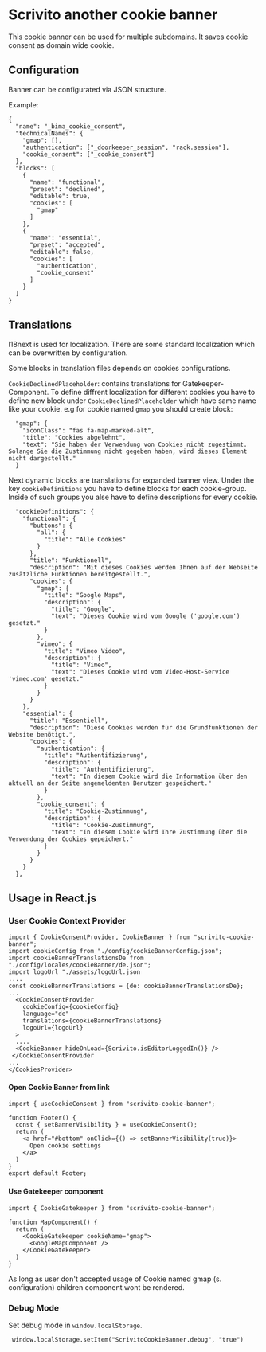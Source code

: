 # Scrivito another cookie banner

This cookie banner can be used for multiple subdomains.
It saves cookie consent as domain wide cookie.

## Configuration

Banner can be configurated via JSON structure.

Example:
```
{
  "name": "_bima_cookie_consent",
  "technicalNames": {
    "gmap": [],
    "authentication": ["_doorkeeper_session", "rack.session"],
    "cookie_consent": ["_cookie_consent"]
  },
  "blocks": [
    {
      "name": "functional",
      "preset": "declined",
      "editable": true,
      "cookies": [
        "gmap"
      ]
    },
    {
      "name": "essential",
      "preset": "accepted",
      "editable": false,
      "cookies": [
        "authentication",
        "cookie_consent"
      ]
    }
  ]
}
```

## Translations

I18next is used for localization. There are some standard localization which can be overwritten by configuration.

Some blocks in translation files depends on cookies configurations.

`CookieDeclinedPlaceholder`: contains translations for Gatekeeper-Component.
To define diffrent localization for different cookies you have to define new block under `CookieDeclinedPlaceholder` which have same name like your cookie. e.g for cookie named `gmap` you should create block:
```
  "gmap": {
    "iconClass": "fas fa-map-marked-alt",
    "title": "Cookies abgelehnt",
    "text": "Sie haben der Verwendung von Cookies nicht zugestimmt. Solange Sie die Zustimmung nicht gegeben haben, wird dieses Element nicht dargestellt."
  }
```

Next dynamic blocks are translations for expanded banner view.
Under the key  `cookieDefinitions` you have to define blocks for each cookie-group.
Inside of such groups you alse have to define descriptions for every cookie.
```
  "cookieDefinitions": {
    "functional": {
      "buttons": {
        "all": {
          "title": "Alle Cookies"
        }
      },
      "title": "Funktionell",
      "description": "Mit dieses Cookies werden Ihnen auf der Webseite zusätzliche Funktionen bereitgestellt.",
      "cookies": {
        "gmap": {
          "title": "Google Maps",
          "description": {
            "title": "Google",
            "text": "Dieses Cookie wird vom Google ('google.com') gesetzt."
          }
        },
        "vimeo": {
          "title": "Vimeo Video",
          "description": {
            "title": "Vimeo",
            "text": "Dieses Cookie wird vom Video-Host-Service 'vimeo.com' gesetzt."
          }
        }
      }
    },
    "essential": {
      "title": "Essentiell",
      "description": "Diese Cookies werden für die Grundfunktionen der Website benötigt.",
      "cookies": {
        "authentication": {
          "title": "Authentifizierung",
          "description": {
            "title": "Authentifizierung",
            "text": "In diesem Cookie wird die Information über den aktuell an der Seite angemeldenten Benutzer gespeichert."
          }
        },
        "cookie_consent": {
          "title": "Cookie-Zustimmung",
          "description": {
            "title": "Cookie-Zustimmung",
            "text": "In diesem Cookie wird Ihre Zustimmung über die Verwendung der Cookies gepeichert."
          }
        }
      }
    }
  },
```

## Usage in React.js

### User Cookie Context Provider

```
import { CookieConsentProvider, CookieBanner } from "scrivito-cookie-banner";
import cookieConfig from "./config/cookieBannerConfig.json";
import cookieBannerTranslationsDe from "./config/locales/cookieBanner/de.json";
import logoUrl "./assets/logoUrl.json
....
const cookieBannerTranslations = {de: cookieBannerTranslationsDe};
...
  <CookieConsentProvider
    cookieConfig={cookieConfig}
    language="de"
    translations={cookieBannerTranslations}
    logoUrl={logoUrl}
  >
  ....
  <CookieBanner hideOnLoad={Scrivito.isEditorLoggedIn()} />
 </CookieConsentProvider
...
</CookiesProvider>
```

#### Open Cookie Banner from link
```
import { useCookieConsent } from "scrivito-cookie-banner";

function Footer() {
  const { setBannerVisibility } = useCookieConsent();
  return (
    <a href="#bottom" onClick={() => setBannerVisibility(true)}>
      Open cookie settings
    </a>
  )
}
export default Footer;

```

#### Use Gatekeeper component

```
import { CookieGatekeeper } from "scrivito-cookie-banner";

function MapComponent() {
  return (
    <CookieGatekeeper cookieName="gmap">
      <GoogleMapComponent />
    </CookieGatekeeper>
  )
}

```
As long as user don't accepted usage of Cookie named gmap (s. configuration) children component wont be rendered.


### Debug Mode

Set debug mode in `window.localStorage`.

```
 window.localStorage.setItem("ScrivitoCookieBanner.debug", "true")
```
